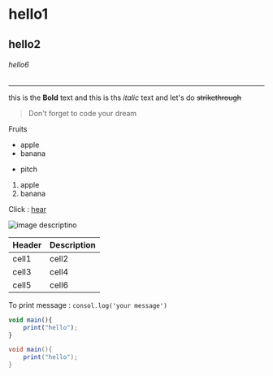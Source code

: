 <!-- Heading-->
# hello1
## hello2
###### hello6

<!-- line -->
---

<!-- Text -->
this is the **Bold** text and this is ths *italic* text and let's do ~~strikethrough~~

<!-- Quote -->
>Don't forget to code your dream

<!-- list -->
Fruits
* apple
* banana
- pitch
1. apple
2. banana
   
<!-- link -->
Click : [hear](https://github.com/yoonB-dev)

<!-- Image -->
![image descriptino](address)

<!-- Table -->
|Header|Description|
|:--|:--|
|cell1|cell2|
|cell3|cell4|
|cell5|cell6|

<!-- Code -->
To print message : `consol.log('your message')`
```ts
void main(){
    print("hello");
}
```
```java
void main(){
    print("hello");
}
```

